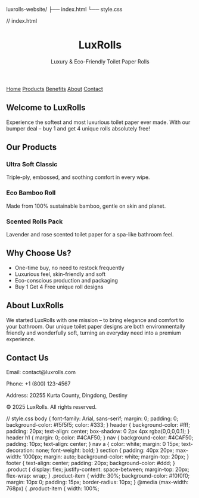 luxrolls-website/
├── index.html
└── style.css

// index.html
<!DOCTYPE html>
<html lang="en">
<head>
  <meta charset="UTF-8">
  <meta name="viewport" content="width=device-width, initial-scale=1.0">
  <title>LuxRolls - Premium Toilet Paper</title>
  <link rel="stylesheet" href="style.css">
</head>
<body>
  <header>
    <h1>LuxRolls</h1>
    <p>Luxury & Eco-Friendly Toilet Paper Rolls</p>
  </header>
  <nav>
    <a href="#home">Home</a>
    <a href="#products">Products</a>
    <a href="#benefits">Benefits</a>
    <a href="#about">About</a>
    <a href="#contact">Contact</a>
  </nav>

  <section id="home">
    <h2>Welcome to LuxRolls</h2>
    <p>Experience the softest and most luxurious toilet paper ever made. With our bumper deal – buy 1 and get 4 unique rolls absolutely free!</p>
  </section>

  <section id="products">
    <h2>Our Products</h2>
    <div class="product">
      <div class="product-item">
        <h3>Ultra Soft Classic</h3>
        <p>Triple-ply, embossed, and soothing comfort in every wipe.</p>
      </div>
      <div class="product-item">
        <h3>Eco Bamboo Roll</h3>
        <p>Made from 100% sustainable bamboo, gentle on skin and planet.</p>
      </div>
      <div class="product-item">
        <h3>Scented Rolls Pack</h3>
        <p>Lavender and rose scented toilet paper for a spa-like bathroom feel.</p>
      </div>
    </div>
  </section>

  <section id="benefits">
    <h2>Why Choose Us?</h2>
    <ul>
      <li>One-time buy, no need to restock frequently</li>
      <li>Luxurious feel, skin-friendly and soft</li>
      <li>Eco-conscious production and packaging</li>
      <li>Buy 1 Get 4 Free unique roll designs</li>
    </ul>
  </section>

  <section id="about">
    <h2>About LuxRolls</h2>
    <p>We started LuxRolls with one mission – to bring elegance and comfort to your bathroom. Our unique toilet paper designs are both environmentally friendly and wonderfully soft, turning an everyday need into a premium experience.</p>
  </section>

  <section id="contact">
    <h2>Contact Us</h2>
    <p>Email: contact@luxrolls.com</p>
    <p>Phone: +1 (800) 123-4567</p>
    <p>Address: 20255 Kurta County, Dingdong, Destiny</p>
  </section>

  <footer>
    <p>&copy; 2025 LuxRolls. All rights reserved.</p>
  </footer>
</body>
</html>

// style.css
body {
  font-family: Arial, sans-serif;
  margin: 0;
  padding: 0;
  background-color: #f5f5f5;
  color: #333;
}
header {
  background-color: #fff;
  padding: 20px;
  text-align: center;
  box-shadow: 0 2px 4px rgba(0,0,0,0.1);
}
header h1 {
  margin: 0;
  color: #4CAF50;
}
nav {
  background-color: #4CAF50;
  padding: 10px;
  text-align: center;
}
nav a {
  color: white;
  margin: 0 15px;
  text-decoration: none;
  font-weight: bold;
}
section {
  padding: 40px 20px;
  max-width: 1000px;
  margin: auto;
  background-color: white;
  margin-top: 20px;
}
footer {
  text-align: center;
  padding: 20px;
  background-color: #ddd;
}
.product {
  display: flex;
  justify-content: space-between;
  margin-top: 20px;
  flex-wrap: wrap;
}
.product-item {
  width: 30%;
  background-color: #f0f0f0;
  margin: 10px 0;
  padding: 15px;
  border-radius: 10px;
}
@media (max-width: 768px) {
  .product-item {
    width: 100%;
